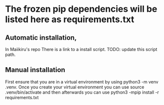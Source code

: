# The frozen pip dependencies will be listed here as requirements.txt
## Automatic installation,
In Maiikiru's repo There is a link to a install script. TODO: update this script path.
## Manual installation
First ensure that you are in a virtual environment by using python3 -m venv .venv.
Once you create your virtual environment you can use source .venv/bin/activate
and then afterwards you can use python3 -mpip install -r requirements.txt